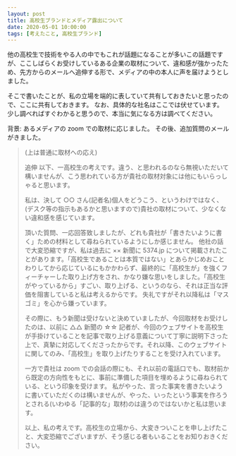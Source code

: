 ```yaml
---
layout: post
title: 高校生ブランドとメディア露出について
date: 2020-05-01 10:00:00
tags: [考えたこと, 高校生ブランド]
---
```


他の高校生で技術をやる人の中でもこれが話題になることが多いこの話題ですが、ここしばらくお受けしているある企業の取材について、違和感が強かったため、先方からのメールへ追伸する形で、メディアの中の本人に声を届けようとしました。

そこで書いたことが、私の立場を端的に表していて共有しておきたいと思ったので、ここに共有しておきます。
なお、具体的な社名はここでは伏せています。
少し調べればすぐわかると思うので、本当に気になる方は調べてください。

背景:
あるメディアの zoom での取材に応じました。
その後、追加質問のメールがきました。

> (上は普通に取材への応え)
>
> 追伸
> 以下、一高校生の考えです。違う、と思われるのなら無視いただいて構いませんが、こう思われている方が貴社の取材対象には他にもいらっしゃると思います。
>
> 私は、決して ○○ さん(記者名)個人をどうこう、というわけではなく、(デスク等の指示もあるかと思いますので)貴社の取材について、少なくない違和感を感じています。
>
> 頂いた質問、一応回答致しましたが、どれも貴社が「書きたいように書く」ための材料として尋ねられているようにしか感じません。
> 他社の話で大変恐縮ですが、私は過去に ×× 新聞に 5374.jp について掲載されたことがあります。「高校生であることは本質ではない」とあらかじめおことわりしてから応じているにもかかわらず、最終的に「高校生が」を強くフィーチャーした取り上げ方をされ、かなり嫌な思いをしました。「高校生がやっているから」すごい、取り上げる、というのなら、それは正当な評価を阻害していると私は考えるからです。 失礼ですがそれ以降私は「マスゴミ」を心から嫌っています。
>
> その際に、もう新聞は受けないと決めていましたが、今回取材をお受けしたのは、以前に △△ 新聞の ☆☆ 記者が、今回のウェブサイトを高校生が手掛けていることを記事で取り上げる意義について丁寧に説明下さった上で、真摯に対応してくださったからです。それ以降、このウェブサイトに関してのみ、「高校生」を取り上げたりすることを受け入れています。
>
> 一方で貴社は zoom での会話の際にも、それ以前の電話口でも、取材前から既定の方向性をもとに、事前に準備した項目を埋めるように尋ねられている、という印象を受けます。
> 私がやった、言った事実を書きたいように書いていただくのは構いませんが、やった、いったという事実を作ろうとされる(いわゆる「記事的な」取材)のは違うのではないかと私は思います。
>
> 以上、私の考えです。高校生の立場から、大変きついことを申し上げたこと、大変恐縮でございますが、そう感じる者もいることをお知りおきください。
